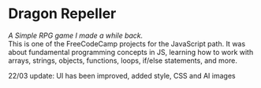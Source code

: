 # Dragon Repeller
_A Simple RPG game I made a while back._  
This is one of the FreeCodeCamp projects for the JavaScript path.
It was about fundamental programming concepts in JS, learning how to work with arrays, strings, objects, functions, loops, if/else statements, and more.

22/03 update: UI has been improved, added style, CSS and AI images
